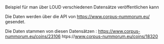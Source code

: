 
Beispiel für man über LOUD verschiedenen Datensätze veröffentlichen kann 

Die Daten werden über die API von https://www.corpus-nummorum.eu/ gesendet. 

Die Daten stammen von diesen Datensätzen :
https://www.corpus-nummorum.eu/coins/23106
htps://www.corpus-nummorum.eu/coins/18320
